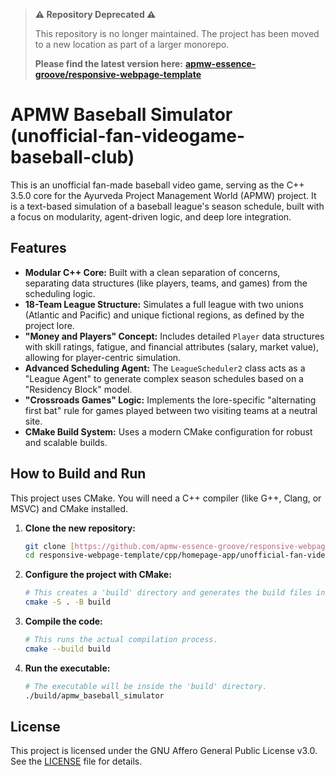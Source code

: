 > **⚠️ Repository Deprecated ⚠️**
>
> This repository is no longer maintained. The project has been moved to a new location as part of a larger monorepo.
>
> **Please find the latest version here:**
> [**apmw-essence-groove/responsive-webpage-template**](https://github.com/apmw-essence-groove/responsive-webpage-template/tree/cpp/homepage-app/unofficial-fan-videogame-baseball-club-main)

# APMW Baseball Simulator (unofficial-fan-videogame-baseball-club)

This is an unofficial fan-made baseball video game, serving as the C++ 3.5.0 core for the Ayurveda Project Management World (APMW) project. It is a text-based simulation of a baseball league's season schedule, built with a focus on modularity, agent-driven logic, and deep lore integration.

## Features

* **Modular C++ Core:** Built with a clean separation of concerns, separating data structures (like players, teams, and games) from the scheduling logic.
* **18-Team League Structure:** Simulates a full league with two unions (Atlantic and Pacific) and unique fictional regions, as defined by the project lore.
* **"Money and Players" Concept:** Includes detailed `Player` data structures with skill ratings, fatigue, and financial attributes (salary, market value), allowing for player-centric simulation.
* **Advanced Scheduling Agent:** The `LeagueScheduler2` class acts as a "League Agent" to generate complex season schedules based on a "Residency Block" model.
* **"Crossroads Games" Logic:** Implements the lore-specific "alternating first bat" rule for games played between two visiting teams at a neutral site.
* **CMake Build System:** Uses a modern CMake configuration for robust and scalable builds.

## How to Build and Run

This project uses CMake. You will need a C++ compiler (like G++, Clang, or MSVC) and CMake installed.

1.  **Clone the new repository:**
    ```bash
    git clone [https://github.com/apmw-essence-groove/responsive-webpage-template.git](https://github.com/apmw-essence-groove/responsive-webpage-template.git)
    cd responsive-webpage-template/cpp/homepage-app/unofficial-fan-videogame-baseball-club-main
    ```

2.  **Configure the project with CMake:**
    ```bash
    # This creates a 'build' directory and generates the build files inside it.
    cmake -S . -B build
    ```

3.  **Compile the code:**
    ```bash
    # This runs the actual compilation process.
    cmake --build build
    ```

4.  **Run the executable:**
    ```bash
    # The executable will be inside the 'build' directory.
    ./build/apmw_baseball_simulator
    ```

## License

This project is licensed under the GNU Affero General Public License v3.0. See the [LICENSE](LICENSE) file for details.
